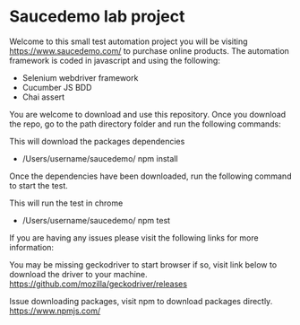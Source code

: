 # Saucedemo lab project

Welcome to this small test automation project you will be visiting https://www.saucedemo.com/ to purchase online products. 
The automation framework is coded in javascript and using the following:
- Selenium webdriver framework
- Cucumber JS BDD
- Chai assert

You are welcome to download and use this repository. Once you download the repo, go to the path directory folder and run the following commands:

This will download the packages dependencies 
- /Users/username/saucedemo/ npm install

Once the dependencies have been downloaded, run the following command to start the test.

This will run the test in chrome 
- /Users/username/saucedemo/ npm test

If you are having any issues please visit the following links for more information:

You may be missing geckodriver to start browser if so, visit link below to download the driver to your machine. 
https://github.com/mozilla/geckodriver/releases

Issue downloading packages, visit npm to download packages directly. 
https://www.npmjs.com/

